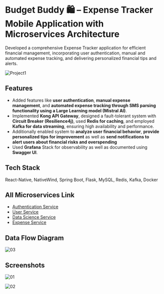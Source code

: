 # Budget Buddy 🛍️ – Expense Tracker Mobile Application with Microservices Architecture

Developed a comprehensive Expense Tracker application for efficient financial management, incorporating user authentication, manual and automated expense tracking, and delivering personalized financial tips and alerts.

![Project1](https://github.com/user-attachments/assets/0195b8e3-3721-47b6-89e2-d42a9a2a2db5)

## Features

- Added features like **user authentication**, **manual expense management**, and **automated expense tracking through SMS parsing functionality using a Large Learning model (Mistral AI)**.
- Implemented **Kong API Gateway**, designed a fault-tolerant system with **Circuit Breaker (Resilience4j)**, used **Redis for
caching**, and employed **Kafka for data streaming**, ensuring high availability and performance.
- Additionally enabled system to **analyze user financial behavior**, **provide personalized tips for improvement** as well as **send notifications to alert users about financial risks and overspending**
- Used **Grafana** Stack for observability as well as documented using **Swagger UI**.

## Tech Stack

React-Native, NativeWind, Spring Boot, Flask, MySQL, Redis, Kafka, Docker

## All Microservices Link

- [Authentication Service](https://github.com/chandankrr/auth-service)
- [User Service](https://github.com/chandankrr/user-service)
- [Data Science Service](https://github.com/chandankrr/data-science-service)
- [Expense Service](https://github.com/chandankrr/expense-service)

## Data Flow Diagram
![03](https://github.com/user-attachments/assets/2721b152-fcd4-4476-94fd-9a006258e35e)


## Screenshots
![01](https://github.com/user-attachments/assets/8b39cb3a-93fd-4e00-9350-7f027e6d3d31)


![02](https://github.com/user-attachments/assets/ee9983ce-6d2f-4aa6-928b-6f77829a93e6)

